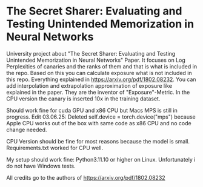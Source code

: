 # The Secret Sharer: Evaluating and Testing Unintended Memorization in Neural Networks

University project about "The Secret Sharer: Evaluating and Testing
Unintended Memorization in Neural Networks" Paper. It focuses on Log Perplexities of canaries and the ranks of them and that is what is included in the repo. Based on this you can calculate exposure what is not included in this repo. Everything explained in https://arxiv.org/pdf/1802.08232. You can add interpolation and extrapolation approximation of exposure like explained in the paper. They are the inventor of "Exposure"-Metric. In the CPU version the canary is inserted 10x in the training dataset. 

Should work fine for cuda GPU and x86 CPU but Macs MPS is still in progress. Edit 03.06.25: Deleted self.device = torch.device("mps") because Apple CPU works out of the box with same code as x86 CPU and no code change needed.

CPU Version should be fine for most reasons because the model is small. Requirements.txt worked for CPU well.

My setup should work fine: Python3.11.10 or higher on Linux. Unfortunately i do not have Windows tests.

All credits go to the authors of https://arxiv.org/pdf/1802.08232
